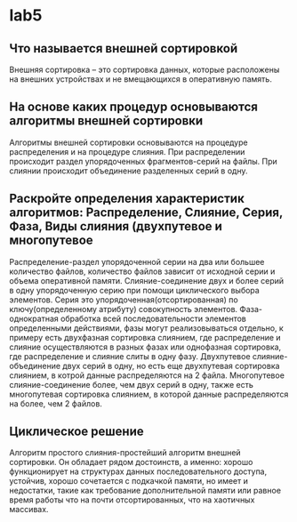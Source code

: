 # lab5

## Что называется внешней сортировкой
 Внешняя сортировка – это сортировка данных, которые расположены на внешних устройствах и не вмещающихся в оперативную память.

## На основе каких процедур основываются алгоритмы внешней сортировки
 Алгоритмы внешней сортировки основываются на процедуре распределения и на процедуре слияния. При распределении происходит раздел упорядоченных фрагментов-серий на файлы. При слиянии происходит объединение разделенных серий в одну.

## Раскройте определения характеристик алгоритмов: Распределение, Слияние, Серия, Фаза, Виды слияния (двухпутевое и многопутевое

 Распределение-раздел упорядоченной серии на два или большее количество файлов, количество файлов зависит от исходной серии и объема оперативной памяти. Слияние-соединение двух и более серий в одну упорядоченную серию при помощи циклического выбора элементов. 
 Серия это упорядоченная(отсортированная) по ключу(определенному атрибуту) совокупность элементов. 
 Фаза-однократная обработка всей последовательности элементов определенными действиями, фазы могут реализовываться отдельно, к примеру есть двухфазная сортировка слиянием, где распределение и слияние осуществляются в разных фазах или однофазная сортировка, где распределение и слияние слиты в одну фазу.
 Двухпутевое слияние-объединение двух серий в одну, но есть еще двухпутевая сортировка слиянием, в котрой данные распределяются на 2 файла. 
 Многопутевое слияние-соединение более, чем двух серий в одну, также есть многопутевая сортировка слиянием, в которой данные распределяются на более, чем 2 файлов.  

## Циклическое решение ##
 Алгоритм простого слияния-простейший алгоритм внешней сортировки. 
 Он обладает рядом достоинств, а именно: хорошо функционирует на структурах данных последовательного доступа, устойчив, хорошо сочетается с подкачкой памяти, но имеет и недостатки, такие как требование дополнительной памяти или равное время работы что на почти отсортированных, что на хаотичных массивах.